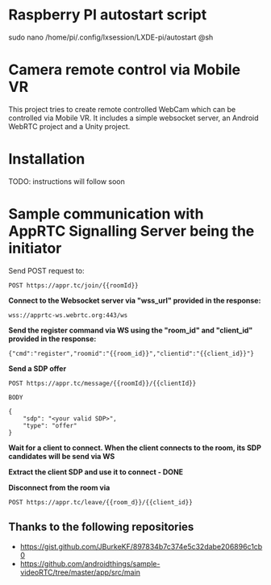 
# Raspberry PI autostart script
sudo nano /home/pi/.config/lxsession/LXDE-pi/autostart
@sh <path to script>

# Camera remote control via Mobile VR

This project tries to create remote controlled WebCam which can be
controlled via Mobile VR. It includes a simple websocket server, an
Android WebRTC project and a Unity project.

# Installation
TODO: instructions will follow soon

# Sample communication with AppRTC Signalling Server being the initiator

 Send POST request to:
```
POST https://appr.tc/join/{{roomId}}
```

**Connect to the Websocket server via "wss_url" provided in the response:**
```
wss://apprtc-ws.webrtc.org:443/ws
```

**Send the register command via WS using the "room_id" and "client_id" provided in the response:**
```
{"cmd":"register","roomid":"{{room_id}}","clientid":"{{client_id}}"}
```

**Send a SDP offer**
```
POST https://appr.tc/message/{{roomId}}/{{clientId}}
```

```
BODY

{
    "sdp": "<your valid SDP>",
    "type": "offer"
}
```

**Wait for a client to connect. When the client connects to the room, its SDP candidates will be send via WS**

**Extract the client SDP and use it to connect - DONE**

**Disconnect from the room via**
```
POST https://appr.tc/leave/{{room_d}}/{{client_id}}
```


## Thanks to the following repositories
- https://gist.github.com/JBurkeKF/897834b7c374e5c32dabe206896c1cb0
- https://github.com/androidthings/sample-videoRTC/tree/master/app/src/main